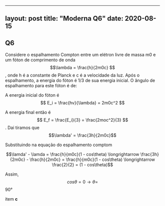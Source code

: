 
---
layout: post
title: "Moderna Q6"
date: 2020-08-15
---
## Q6

Considere o espalhamento Compton entre um elétron livre de massa m0 e um fóton de comprimento de onda $$\lambda = \frac{h}{2m0c} $$ , onde h é a constante de Planck e c é a velocidade da luz. Após o espalhamento, a energia do fóton é 1/3 de sua energia inicial. O ângulo de espalhamento para este fóton é de:

A energia inicial do fóton é $$ E_i = \frac{hv}{\lambda} = 2m0c^2 $$

A energia final então é $$ E_f = \frac{E_i}{3} = \frac{2moc^2}{3} $$. Dai tiramos que $$\lambda' = \frac{3h}{2m0c}$$

Substituindo na equação do espalhamento comptom

$$\lamda' - \lamda = \frac{h}{m0c}(1 - cos\theta) \longrightarrow \frac{3h}{2m0c} - \frac{h}{2m0c} = \frac{h}{m0c}(1 - cos\theta) \longrightarrow \frac{2}{2} = (1 - cos\theta)$$

Assim, $$cos\theta = 0 \longrightarrow \theta =$$ 90°

item **c**
